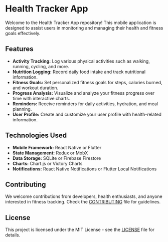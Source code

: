 # Health Tracker App

Welcome to the Health Tracker App repository! This mobile application is designed to assist users in monitoring and managing their health and fitness goals effectively.

## Features

- **Activity Tracking:** Log various physical activities such as walking, running, cycling, and more.
- **Nutrition Logging:** Record daily food intake and track nutritional information.
- **Fitness Goals:** Set personalized fitness goals for steps, calories burned, and workout duration.
- **Progress Analysis:** Visualize and analyze your fitness progress over time with interactive charts.
- **Reminders:** Receive reminders for daily activities, hydration, and meal planning.
- **User Profile:** Create and customize your user profile with health-related information.

## Technologies Used

- **Mobile Framework:** React Native or Flutter
- **State Management:** Redux or MobX
- **Data Storage:** SQLite or Firebase Firestore
- **Charts:** Chart.js or Victory Charts
- **Notifications:** React Native Notifications or Flutter Local Notifications

## Contributing

We welcome contributions from developers, health enthusiasts, and anyone interested in fitness tracking. Check the [CONTRIBUTING](CONTRIBUTING.md) file for guidelines.

## License

This project is licensed under the MIT License - see the [LICENSE](LICENSE) file for details.
